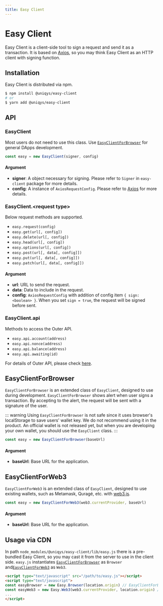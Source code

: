 ```yaml
---
title: Easy Client
---
```


# Easy Client

Easy Client is a client-side tool to sign a request and send it as a transaction.
It is based on [Axios](https://github.com/axios/axios), so you may think Easy Client as an HTTP client with signing function.

## Installation

Easy Client is distributed via npm.

```bash
$ npm install @uniqys/easy-client
# or
$ yarn add @uniqys/easy-client
```

## API

### EasyClient

Most users do not need to use this class.
Use [`EasyClientForBrowser`](#easyclientforbrowser) for general DApps development.

```js
const easy = new EasyClient(signer, config)
```

#### Argument

- **signer**: A object necessary for signing. Please refer to `Signer` in `easy-client` package for more details.
- **config**: A instance of `AxiosRequestConfig`. Please refer to [Axios](https://github.com/axios/axios) for more details.

### EasyClient.\<request type\>

Below request methods are supported.

- `easy.request(config)`
- `easy.get(url[, config])`
- `easy.delete(url[, config])`
- `easy.head(url[, config])`
- `easy.options(url[, config])`
- `easy.post(url[, data[, config]])`
- `easy.put(url[, data[, config]])`
- `easy.patch(url[, data[, config]])`

#### Argument

- **url**: URL to send the request.
- **data**: Data to include in the request.
- **config**: `AxiosRequestConfig` with addition of config item `{ sign: <boolean> }`. When you set `sign = true`, the request will be signed before sent.

### EasyClient.api

Methods to access the Outer API.

- `easy.api.account(address)`
- `easy.api.nonce(address)`
- `easy.api.balance(address)`
- `easy.api.awaiting(id)`

For details of Outer API, please check [here](/easy-framework/api.md#outer-api).

## EasyClientForBrowser

`EasyClientForBrowser` is an extended class of `EasyClient`, designed to use during development.
`EasyClientForBrowser` shows alert when user signs a transaction.
By accepting to the alert, the request will be sent with a signature of the user.

::: warning
Using `EasyClientForBrowser` is not safe since it uses browser's localStorage to save users' wallet key.
We do not recommend using it in the product.
An official wallet is not released yet, but when you are developing your own wallet, you should use the `EasyClient` class.
:::

```js
const easy = new EasyClientForBrowser(baseUrl)
```

#### Argument

- **baseUrl**: Base URL for the application.

## EasyClientForWeb3
`EasyClientForWeb3` is an extended class of `EasyClient`, designed to use existing wallets, such as Metamask, Quragé, etc. with [web3.js](https://github.com/ethereum/web3.js).

```js
const easy = new EasyClientForWeb3(web3.currentProvider, baseUrl)
```

#### Argument

- **baseUrl**: Base URL for the application.

## Usage via CDN
In path `node_modules/@uniqys/easy-client/lib/easy.js` there is a pre-bundled Easy Client, so you may cast it from the server to use in the client side.
`easy.js` instantiates [`EasyClientForBrowser`](#easyclientforbrowser) as `Browser` and[`EasyClientForWeb3`](#easyclientforweb3) as `Web3`.

```html
<script type="text/javascript" src="/path/to/easy.js"></script>
<script type="text/javascript">
const easyBrowser = new Easy.Browser(location.origin) // EasyClientForBrowser
const easyWeb3 = new Easy.Web3(web3.currentProvider, location.origin) // EasyClientForWeb3
...
</script>
```
